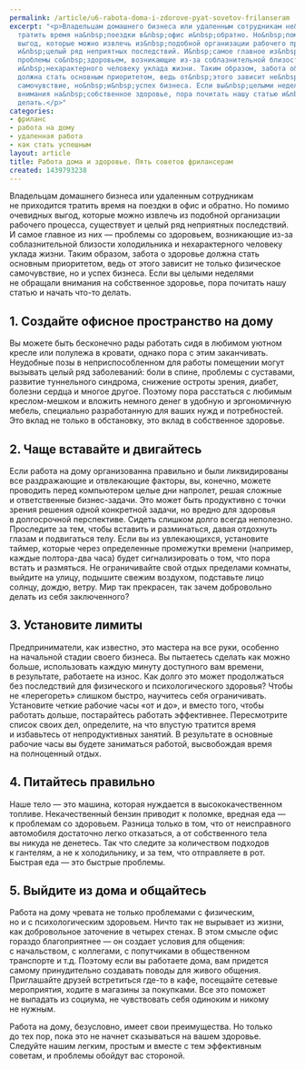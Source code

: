 ```yaml
---
permalink: /article/u6-rabota-doma-i-zdorove-pyat-sovetov-frilanseram
excerpt: "<p>Владельцам домашнего бизнеса или удаленным сотрудникам не&nbsp;приходится
  тратить время на&nbsp;поездки в&nbsp;офис и&nbsp;обратно. Но&nbsp;помимо очевидных
  выгод, которые можно извлечь из&nbsp;подобной организации рабочего процесса, существует
  и&nbsp;целый ряд неприятных последствий. И&nbsp;самое главное из&nbsp;них&nbsp;—
  проблемы со&nbsp;здоровьем, возникающие из-за соблазнительной близости холодильника
  и&nbsp;нехарактерного человеку уклада жизни. Таким образом, забота о&nbsp;здоровье
  должна стать основным приоритетом, ведь от&nbsp;этого зависит не&nbsp;только физическое
  самочувствие, но&nbsp;и&nbsp;успех бизнеса. Если вы&nbsp;целыми неделями не&nbsp;обращали
  внимания на&nbsp;собственное здоровье, пора почитать нашу статью и&nbsp;начать что-то
  делать.</p>"
categories:
- фриланс
- работа на дому
- удаленная работа
- как стать успешным
layout: article
title: Работа дома и здоровье. Пять советов фрилансерам
created: 1439793238
---
```

<p>Владельцам домашнего бизнеса или удаленным сотрудникам не&nbsp;приходится тратить время на&nbsp;поездки в&nbsp;офис и&nbsp;обратно. Но&nbsp;помимо очевидных выгод, которые можно извлечь из&nbsp;подобной организации рабочего процесса, существует и&nbsp;целый ряд неприятных последствий. И&nbsp;самое главное из&nbsp;них&nbsp;— проблемы со&nbsp;здоровьем, возникающие из-за соблазнительной близости холодильника и&nbsp;нехарактерного человеку уклада жизни. Таким образом, забота о&nbsp;здоровье должна стать основным приоритетом, ведь от&nbsp;этого зависит не&nbsp;только физическое самочувствие, но&nbsp;и&nbsp;успех бизнеса. Если вы&nbsp;целыми неделями не&nbsp;обращали внимания на&nbsp;собственное здоровье, пора почитать нашу статью и&nbsp;начать что-то делать.</p>
<h2>1. Создайте офисное пространство на&nbsp;дому</h2>
<p>Вы&nbsp;можете быть бесконечно рады работать сидя в&nbsp;любимом уютном кресле или полулежа в&nbsp;кровати, однако пора с&nbsp;этим заканчивать. Неудобные позы в&nbsp;неприспособленном для работы помещении могут вызывать целый ряд заболеваний: боли в&nbsp;спине, проблемы с&nbsp;суставами, развитие туннельного синдрома, снижение остроты зрения, диабет, болезни сердца и&nbsp;многое другое. Поэтому пора расстаться с&nbsp;любимым креслом-мешком и&nbsp;вложить немного денег в&nbsp;удобную и&nbsp;эргономичную мебель, специально разработанную для ваших нужд и&nbsp;потребностей. Это вклад не&nbsp;только в&nbsp;обстановку, это вклад в&nbsp;собственное здоровье.</p>
<h2>2. Чаще вставайте и&nbsp;двигайтесь</h2>
<p>Если работа на&nbsp;дому организованна правильно и&nbsp;были ликвидированы все раздражающие и&nbsp;отвлекающие факторы, вы, конечно, можете проводить перед компьютером целые дни напролет, решая сложные и&nbsp;ответственные бизнес-задачи. Это может быть продуктивно с&nbsp;точки зрения решения одной конкретной задачи, но&nbsp;вредно для здоровья в&nbsp;долгосрочной перспективе. Сидеть слишком долго всегда неполезно. Проследите за&nbsp;тем, чтобы вставить и&nbsp;разминаться, давая отдохнуть глазам и&nbsp;подвигаться телу. Если вы&nbsp;из&nbsp;увлекающихся, установите таймер, которые через определенные промежутки времени (например, каждые полтора-два часа) будет сигнализировать о&nbsp;том, что пора встать и&nbsp;размяться. Не&nbsp;ограничивайте свой отдых пределами комнаты, выйдите на&nbsp;улицу, подышите свежим воздухом, подставьте лицо солнцу, дождю, ветру. Мир так прекрасен, так зачем добровольно делать из&nbsp;себя заключенного?</p>
<h2>3. Установите лимиты</h2>
<p>Предприниматели, как известно, это мастера на&nbsp;все руки, особенно на&nbsp;начальной стадии своего бизнеса. Вы&nbsp;пытаетесь сделать как можно больше, использовать каждую минуту доступного вам времени, в&nbsp;результате, работаете на&nbsp;износ. Как долго это может продолжаться без последствий для физического и&nbsp;психологического здоровья? Чтобы не&nbsp;«перегореть» слишком быстро, научитесь себя ограничивать. Установите четкие рабочие часы «от&nbsp;и&nbsp;до», и&nbsp;вместо того, чтобы работать дольше, постарайтесь работать эффективнее. Пересмотрите список своих дел, определите, на&nbsp;что впустую тратится время и&nbsp;избавьтесь от&nbsp;непродуктивных занятий. В&nbsp;результате в&nbsp;основные рабочие часы вы&nbsp;будете заниматься работой, высвобождая время на&nbsp;полноценный отдых.</p>
<h2>4. Питайтесь правильно</h2>
<p>Наше тело&nbsp;— это машина, которая нуждается в&nbsp;высококачественном топливе. Некачественный бензин приводит к&nbsp;поломке, вредная еда&nbsp;— к&nbsp;проблемам со&nbsp;здоровьем. Разница только в&nbsp;том, что от&nbsp;неисправного автомобиля достаточно легко отказаться, а&nbsp;от&nbsp;собственного тела вы&nbsp;никуда не&nbsp;денетесь. Так что следите за&nbsp;количеством подходов к&nbsp;гантелям, а&nbsp;не&nbsp;к&nbsp;холодильнику, и&nbsp;за&nbsp;тем, что отправляете в&nbsp;рот. Быстрая еда&nbsp;— это быстрые проблемы. </p>
<h2>5. Выйдите из&nbsp;дома и&nbsp;общайтесь</h2>
<p>Работа на&nbsp;дому чревата не&nbsp;только проблемами с&nbsp;физическим, но&nbsp;и&nbsp;с&nbsp;психологическим здоровьем. Ничто так не&nbsp;вырывает из&nbsp;жизни, как добровольное заточение в&nbsp;четырех стенах. В&nbsp;этом смысле офис гораздо благоприятнее&nbsp;— он&nbsp;создает условия для общения: с&nbsp;начальством, с&nbsp;коллегами, с&nbsp;попутчиками в&nbsp;общественном транспорте и&nbsp;т.д. Поэтому если вы&nbsp;работаете дома, вам придется самому принудительно создавать поводы для живого общения. Приглашайте друзей встретиться где-то в&nbsp;кафе, посещайте сетевые мероприятия, ходите в&nbsp;магазины за&nbsp;покупками. Все это поможет не&nbsp;выпадать из&nbsp;социума, не&nbsp;чувствовать себя одиноким и&nbsp;никому не&nbsp;нужным.</p>
<p>Работа на&nbsp;дому, безусловно, имеет свои преимущества. Но&nbsp;только до&nbsp;тех пор, пока это не&nbsp;начнет сказываться на&nbsp;вашем здоровье. Следуйте нашим легким, простым и&nbsp;вместе с&nbsp;тем эффективным советам, и&nbsp;проблемы обойдут вас стороной.</p>
<p> </p>
